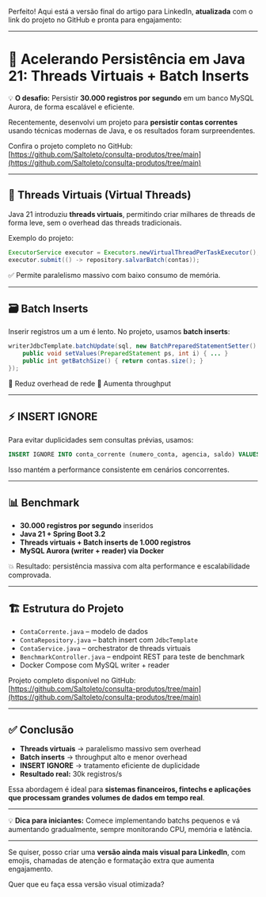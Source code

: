 Perfeito! Aqui está a versão final do artigo para LinkedIn, **atualizada** com o link do projeto no GitHub e pronta para engajamento:

---

# 🚀 Acelerando Persistência em Java 21: Threads Virtuais + Batch Inserts

💡 **O desafio:** Persistir **30.000 registros por segundo** em um banco MySQL Aurora, de forma escalável e eficiente.

Recentemente, desenvolvi um projeto para **persistir contas correntes** usando técnicas modernas de Java, e os resultados foram surpreendentes.

Confira o projeto completo no GitHub: [https://github.com/Saltoleto/consulta-produtos/tree/main](https://github.com/Saltoleto/consulta-produtos/tree/main)

---

## 🧵 Threads Virtuais (Virtual Threads)

Java 21 introduziu **threads virtuais**, permitindo criar milhares de threads de forma leve, sem o overhead das threads tradicionais.

Exemplo do projeto:

```java
ExecutorService executor = Executors.newVirtualThreadPerTaskExecutor();
executor.submit(() -> repository.salvarBatch(contas));
```

✅ Permite paralelismo massivo com baixo consumo de memória.

---

## 🗃️ Batch Inserts

Inserir registros um a um é lento. No projeto, usamos **batch inserts**:

```java
writerJdbcTemplate.batchUpdate(sql, new BatchPreparedStatementSetter() {
    public void setValues(PreparedStatement ps, int i) { ... }
    public int getBatchSize() { return contas.size(); }
});
```

🔹 Reduz overhead de rede
🔹 Aumenta throughput

---

## ⚡ INSERT IGNORE

Para evitar duplicidades sem consultas prévias, usamos:

```sql
INSERT IGNORE INTO conta_corrente (numero_conta, agencia, saldo) VALUES (?, ?, ?)
```

Isso mantém a performance consistente em cenários concorrentes.

---

## 📊 Benchmark

* **30.000 registros por segundo** inseridos
* **Java 21 + Spring Boot 3.2**
* **Threads virtuais + Batch inserts de 1.000 registros**
* **MySQL Aurora (writer + reader) via Docker**

💥 Resultado: persistência massiva com alta performance e escalabilidade comprovada.

---

## 🏗️ Estrutura do Projeto

* `ContaCorrente.java` – modelo de dados
* `ContaRepository.java` – batch insert com `JdbcTemplate`
* `ContaService.java` – orchestrator de threads virtuais
* `BenchmarkController.java` – endpoint REST para teste de benchmark
* Docker Compose com MySQL writer + reader

Projeto completo disponível no GitHub: [https://github.com/Saltoleto/consulta-produtos/tree/main](https://github.com/Saltoleto/consulta-produtos/tree/main)

---

## ✅ Conclusão

* **Threads virtuais** → paralelismo massivo sem overhead
* **Batch inserts** → throughput alto e menor overhead
* **INSERT IGNORE** → tratamento eficiente de duplicidade
* **Resultado real:** 30k registros/s

Essa abordagem é ideal para **sistemas financeiros, fintechs e aplicações que processam grandes volumes de dados em tempo real**.

---

💡 **Dica para iniciantes:**
Comece implementando batchs pequenos e vá aumentando gradualmente, sempre monitorando CPU, memória e latência.

---

Se quiser, posso criar uma **versão ainda mais visual para LinkedIn**, com emojis, chamadas de atenção e formatação extra que aumenta engajamento.

Quer que eu faça essa versão visual otimizada?
